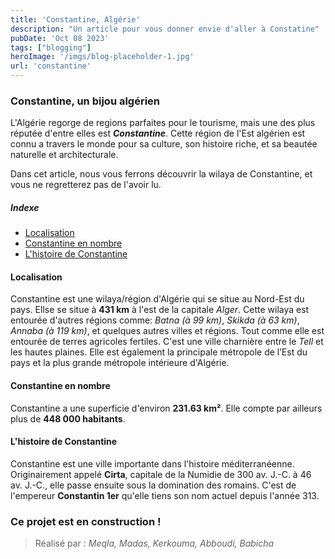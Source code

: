```yaml
---
title: 'Constantine, Algérie'
description: "Un article pour vous donner envie d'aller à Constatine"
pubDate: 'Oct 08 2023'
tags: ["blogging"]
heroImage: '/imgs/blog-placeholder-1.jpg'
url: 'constantine'
---
```


### Constantine, un bijou algérien

L'Algérie regorge de regions parfaites pour le tourisme, mais une des plus réputée d'entre elles
est ***Constantine***. Cette région de l'Est algérien est connu a travers le monde pour sa culture,
son histoire riche, et sa beautée naturelle et architecturale.

Dans cet article, nous vous ferrons découvrir la wilaya de Constantine, et vous ne regretterez
pas de l'avoir lu.

##### Indexe
* [Localisation](#localisation)
* [Constantine en nombre](#constantine-en-nombre)
* [L'histoire de Constantine](#lhistoire-de-constantine)

#### Localisation

Constantine est une wilaya/région d'Algérie qui se situe au Nord-Est du pays.
Ellse se situe à **431 km** à l'est de la capitale *Alger*.
Cette wilaya est entourée d'autres régions comme: *Batna (à 99 km)*, *Skikda (à 63 km)*, *Annaba (à 119 km)*, et quelques autres villes
et régions. Tout comme elle est entourée de terres agricoles fertiles.
C'est une ville charnière entre le *Tell* et les hautes plaines.
Elle est également la principale métropole de l’Est du pays et la plus grande métropole intérieure d'Algérie.

#### Constantine en nombre

Constantine a une superficie d'environ **231.63 km²**.
Elle compte par ailleurs plus de **448 000 habitants**.

#### L'histoire de Constantine

Constantine est une ville importante dans l'histoire méditerranéenne. Originairement appelé **Cirta**, capitale de la Numidie de 300 av. J.-C. à 46 av. J.-C., elle passe ensuite sous la domination des romains. C'est de l'empereur **Constantin 1er** qu'elle tiens son nom actuel depuis l'année 313.

### Ce projet est en construction !

> Réalisé par : *Meqla, Madas, Kerkouma, Abboudi, Babicha*